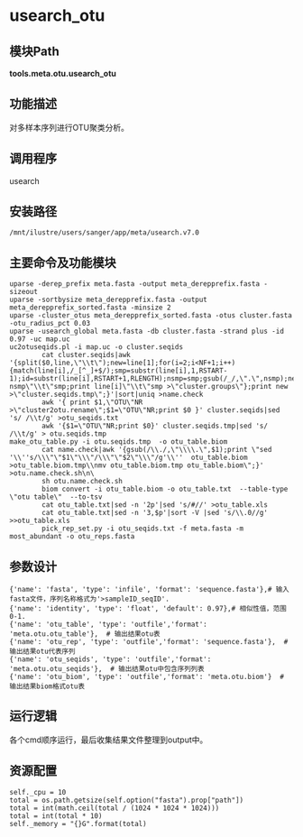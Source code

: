 usearch_otu
==========================

模块Path
-----------

**tools.meta.otu.usearch_otu**

功能描述
-----------------------------------

对多样本序列进行OTU聚类分析。

调用程序
-----------------------------------

usearch

安装路径
-----------------------------------

`/mnt/ilustre/users/sanger/app/meta/usearch.v7.0`



主要命令及功能模块
-----------------------------------

```
uparse -derep_prefix meta.fasta -output meta_derepprefix.fasta -sizeout
uparse -sortbysize meta_derepprefix.fasta -output meta_derepprefix_sorted.fasta -minsize 2
uparse -cluster_otus meta_derepprefix_sorted.fasta -otus cluster.fasta -otu_radius_pct 0.03
uparse -usearch_global meta.fasta -db cluster.fasta -strand plus -id 0.97 -uc map.uc
uc2otuseqids.pl -i map.uc -o cluster.seqids
        cat cluster.seqids|awk '{split($0,line,\"\\t\");new=line[1];for(i=2;i<NF+1;i++){match(line[i],/_[^_]+$/);smp=substr(line[i],1,RSTART-1);id=substr(line[i],RSTART+1,RLENGTH);nsmp=smp;gsub(/_/,\".\",nsmp);new=new\"\\t\"nsmp\"_\"id;print nsmp\"\\t\"smp;print line[i]\"\\t\"smp >\"cluster.groups\"};print new >\"cluster.seqids.tmp\";}'|sort|uniq >name.check
        awk '{ print $1,\"OTU\"NR >\"cluster2otu.rename\";$1=\"OTU\"NR;print $0 }' cluster.seqids|sed 's/ /\\t/g' >otu_seqids.txt
        awk '{$1=\"OTU\"NR;print $0}' cluster.seqids.tmp|sed 's/ /\\t/g' > otu.seqids.tmp
make_otu_table.py -i otu.seqids.tmp  -o otu_table.biom
        cat name.check|awk '{gsub(/\\./,\"\\\\.\",$1);print \"sed '\\''s/\\\"\"$1\"\\\"/\\\"\"$2\"\\\"/g'\\''  otu_table.biom >otu_table.biom.tmp\\nmv otu_table.biom.tmp otu_table.biom\";}' >otu.name.check.sh\n\
        sh otu.name.check.sh
        biom convert -i otu_table.biom -o otu_table.txt  --table-type \"otu table\"  --to-tsv
        cat otu_table.txt|sed -n '2p'|sed 's/#//' >otu_table.xls
        cat otu_table.txt|sed -n '3,$p'|sort -V |sed 's/\\.0//g' >>otu_table.xls
        pick_rep_set.py -i otu_seqids.txt -f meta.fasta -m most_abundant -o otu_reps.fasta
```

参数设计
-----------------------------------

```
{'name': 'fasta', 'type': 'infile', 'format': 'sequence.fasta'},# 输入fasta文件，序列名称格式为'>sampleID_seqID'.
{'name': 'identity', 'type': 'float', 'default': 0.97},# 相似性值，范围0-1.
{'name': 'otu_table', 'type': 'outfile','format': 'meta.otu.otu_table'},  # 输出结果otu表
{'name': 'otu_rep', 'type': 'outfile','format': 'sequence.fasta'},  # 输出结果otu代表序列
{'name': 'otu_seqids', 'type': 'outfile','format': 'meta.otu.otu_seqids'},  # 输出结果otu中包含序列列表
{'name': 'otu_biom', 'type': 'outfile','format': 'meta.otu.biom'}  # 输出结果biom格式otu表
```

运行逻辑
-----------------------------------

各个cmd顺序运行，最后收集结果文件整理到output中。

资源配置
-----------------------------------

```
self._cpu = 10
total = os.path.getsize(self.option("fasta").prop["path"])
total = int(math.ceil(total / (1024 * 1024 * 1024)))
total = int(total * 10)
self._memory = "{}G".format(total)
```